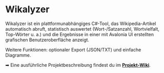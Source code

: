 # Wikalyzer

Wikalyzer ist ein plattform­unabhängiges C#-Tool, das Wikipedia-Artikel automatisch abruft, statistisch auswertet (Wort-/Satzanzahl, Wortvielfalt, Top-Wörter u. a.)
und die Ergebnisse in einer mit Avalonia UI erstellten grafischen Benutzeroberfläche anzeigt. 

Weitere Funktionen: optionaler Export (JSON/TXT) und einfache Diagramme.

➡ Eine ausführliche Projektbeschreibung findest du im **[Projekt-Wiki](../../wiki)**.
